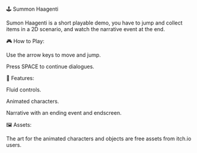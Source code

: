 🕹️ Summon Haagenti

Sumon Haagenti is a short playable demo, you have to jump and collect items in a 2D scenario, and watch the narrative event at the end.

🎮 How to Play:

Use the arrow keys to move and jump.

Press SPACE to continue dialogues.

🧱 Features:

Fluid controls.

Animated characters.

Narrative with an ending event and endscreen.

🖼️ Assets:

The art for the animated characters and objects are free assets from itch.io users.
